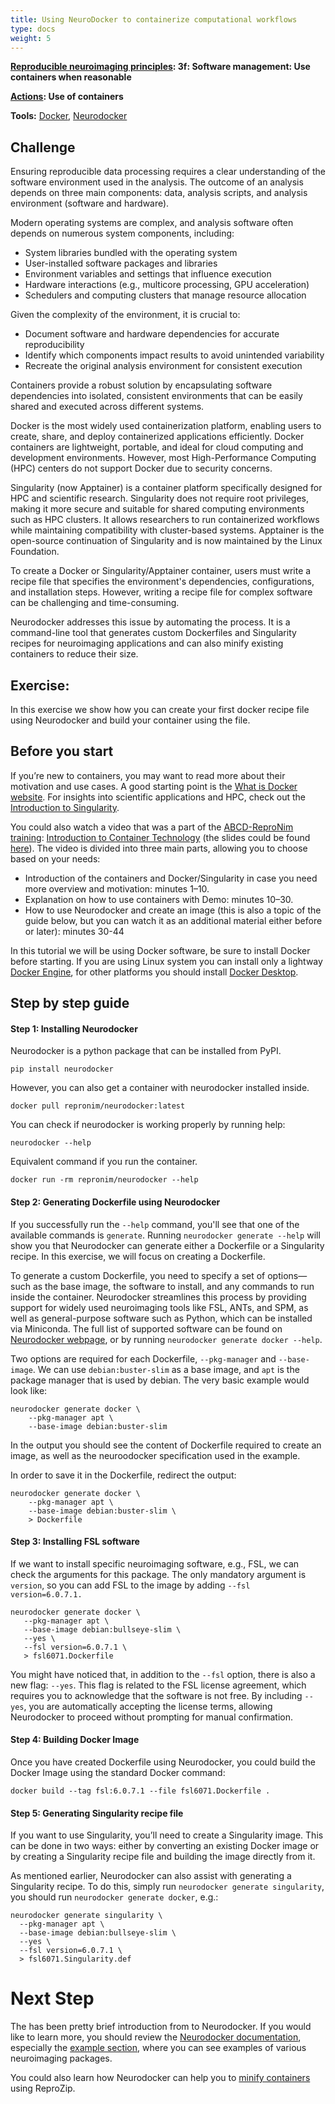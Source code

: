 ```yaml
---
title: Using NeuroDocker to containerize computational workflows
type: docs
weight: 5
---
```


[**Reproducible neuroimaging principles**](/about/principles/#repronims-four-core-principles)**: 3f: Software management: Use containers when reasonable**

[**Actions**](https://repronim.netlify.app/about/principles/#repronims-four-core-actions)**:  Use of containers**

**Tools:** [Docker](https://docs.docker.com/), [Neurodocker](/resources/tools/neurodocker/)

## Challenge

Ensuring reproducible data processing requires a clear understanding of the software environment used in the analysis.
The outcome of an analysis depends on three main components: data, analysis scripts, and analysis environment (software and hardware).

Modern operating systems are complex, and analysis software often depends on numerous system components, including:

- System libraries bundled with the operating system
- User-installed software packages and libraries
- Environment variables and settings that influence execution
- Hardware interactions (e.g., multicore processing, GPU acceleration)
- Schedulers and computing clusters that manage resource allocation

Given the complexity of the environment, it is crucial to:

- Document software and hardware dependencies for accurate reproducibility
- Identify which components impact results to avoid unintended variability
- Recreate the original analysis environment for consistent execution

Containers provide a robust solution by encapsulating software dependencies into isolated, consistent environments that can be easily shared and executed across different systems.

Docker is the most widely used containerization platform, enabling users to create, share, and deploy containerized applications efficiently.
Docker containers are lightweight, portable, and ideal for cloud computing and development environments.
However, most High-Performance Computing (HPC) centers do not support Docker due to security concerns.

Singularity (now Apptainer) is a container platform specifically designed for HPC and scientific research.
Singularity does not require root privileges, making it more secure and suitable for shared computing environments such as HPC clusters.
It allows researchers to run containerized workflows while maintaining compatibility with cluster-based systems.
Apptainer is the open-source continuation of Singularity and is now maintained by the Linux Foundation.

To create a Docker or Singularity/Apptainer container, users must write a recipe file that specifies the environment's dependencies, configurations, and installation steps.
However, writing a recipe file for complex software can be challenging and time-consuming.

Neurodocker addresses this issue by automating the process.
It is a command-line tool that generates custom Dockerfiles and Singularity recipes for neuroimaging applications and can also minify existing containers to reduce their size.

## Exercise:

In this exercise we show how you can create your first docker recipe file using Neurodocker and build your container using the file.

## Before you start

If you’re new to containers, you may want to read more about their motivation and use cases.
A good starting point is the [What is Docker website](https://docs.docker.com/get-started/docker-overview/).
For insights into scientific applications and HPC, check out the [Introduction to Singularity](https://apptainer.org/user-docs/master/introduction.html).

You could also watch a video that was a part of the [ABCD-ReproNim training](https://www.abcd-repronim.org/index.html): [Introduction to Container Technology](https://www.youtube.com/watch?v=UHw-DVgm-pE) (the slides could be found [here](https://drive.google.com/file/d/1lRfo30076maHOPLd4M2TMvRfB833mELI/view)).
The video is divided into three main parts, allowing you to choose based on your needs:

- Introduction of the containers and Docker/Singularity in case you need more overview and motivation: minutes 1–10.
- Explanation on how to use containers with Demo: minutes 10–30.
- How to use Neurodocker and create an image (this is also a topic of the guide below, but you can watch it as an additional material either before or later): minutes 30-44

In this tutorial we will be using Docker software, be sure to install Docker before starting.
If you are using Linux system you can install only a lightway [Docker Engine](https://docs.docker.com/engine/), for other platforms you should install [Docker Desktop](https://docs.docker.com/desktop/).

## Step by step guide

#### **Step 1: Installing Neurodocker**

Neurodocker is a python package that can be installed from PyPI.

```
pip install neurodocker
```

However, you can also get a container with neurodocker installed inside.

```
docker pull repronim/neurodocker:latest
```

You can check if neurodocker is working properly by running help:

```
neurodocker --help
```

Equivalent command if you run the container.

```
docker run -rm repronim/neurodocker --help
```

#### **Step 2: Generating Dockerfile using Neurodocker**

If you successfully run the `--help` command, you'll see that one of the available commands is `generate`.
Running `neurodocker generate --help` will show you that Neurodocker can generate either a Dockerfile or a Singularity recipe.
In this exercise, we will focus on creating a Dockerfile.

To generate a custom Dockerfile, you need to specify a set of options—such as the base image, the software to install, and any commands to run inside the container.
Neurodocker streamlines this process by providing support for widely used neuroimaging tools like FSL, ANTs, and SPM, as well as general-purpose software such as Python, which can be installed via Miniconda.
The full list of supported software can be found on [Neurodocker webpage](https://www.repronim.org/neurodocker/user_guide/cli.html#neurodocker-generate-docker), or by running `neurodocker generate docker --help`.

Two options are required for each Dockerfile, `--pkg-manager` and `--base-image`.
We can use `debian:buster-slim` as a base image, and `apt` is the package manager that is used by debian.
The very basic example would look like:

```
neurodocker generate docker \
    --pkg-manager apt \
    --base-image debian:buster-slim
```

In the output you should see the content of Dockerfile required to create an image, as well as the neuroodocker specification used in the example.

In order to save it in the Dockerfile, redirect the output:

```
neurodocker generate docker \
    --pkg-manager apt \
    --base-image debian:buster-slim \
    > Dockerfile
```

#### **Step 3: Installing FSL software**

If we want to install specific neuroimaging software, e.g., FSL, we can check the arguments for this package.
The only mandatory argument is `version`, so you can add FSL to the image by adding `--fsl version=6.0.7.1.`

```
neurodocker generate docker \
   --pkg-manager apt \
   --base-image debian:bullseye-slim \
   --yes \
   --fsl version=6.0.7.1 \
   > fsl6071.Dockerfile
```

You might have noticed that, in addition to the `--fsl` option, there is also a new flag: `--yes`.
This flag is related to the FSL license agreement, which requires you to acknowledge that the software is not free.
By including `--yes`, you are automatically accepting the license terms, allowing Neurodocker to proceed without prompting for manual confirmation.

#### **Step 4: Building Docker Image**

Once you have created Dockerfile using Neurodocker, you could build the Docker Image using the standard Docker command:

```
docker build --tag fsl:6.0.7.1 --file fsl6071.Dockerfile .
```

#### **Step 5: Generating Singularity recipe file**

If you want to use Singularity, you’ll need to create a Singularity image.
This can be done in two ways: either by converting an existing Docker image or by creating a Singularity recipe file and building the image directly from it.

As mentioned earlier, Neurodocker can also assist with generating a Singularity recipe.
To do this, simply run `neurodocker generate singularity`, you should run `neurodocker generate docker`, e.g.:

```
neurodocker generate singularity \
  --pkg-manager apt \
  --base-image debian:bullseye-slim \
  --yes \
  --fsl version=6.0.7.1 \
  > fsl6071.Singularity.def
```

# Next Step

The has been pretty brief introduction from to Neurodocker.
If you would like to learn more, you should review the [Neurodocker documentation](https://www.repronim.org/neurodocker/index.html), especially the [example section](https://www.repronim.org/neurodocker/user_guide/examples.html), where you can see examples of various neuroimaging packages.

You could also learn how Neurodocker can help you to [minify containers](https://www.repronim.org/neurodocker/user_guide/minify.html) using ReproZip.
